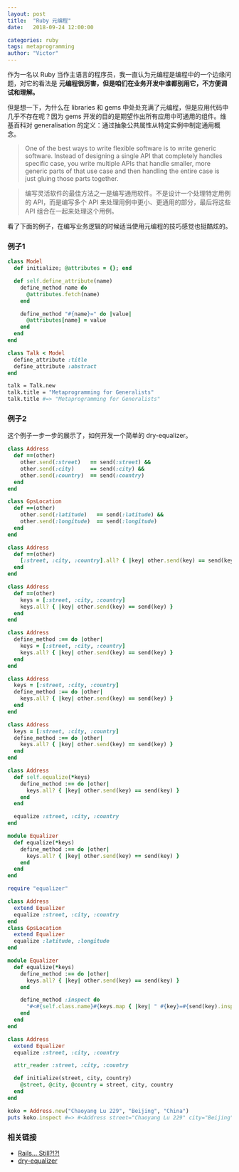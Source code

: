 ```yaml
---
layout: post
title:  "Ruby 元编程"
date:   2018-09-24 12:00:00

categories: ruby
tags: metaprogramming
author: "Victor"
---
```


作为一名以 Ruby 当作主语言的程序员，我一直认为元编程是编程中的一个边缘问题，对它的看法是 **元编程很厉害，但是咱们在业务开发中谁都别用它，不方便调试和理解。**

但是想一下，为什么在 libraries 和 gems 中处处充满了元编程，但是应用代码中几乎不存在呢？因为 gems 开发的目的是期望作出所有应用中可通用的组件。维基百科对 generalisation 的定义：通过抽象公共属性从特定实例中制定通用概念。

> One of the best ways to write flexible software is to write generic software. Instead of designing a single API that completely handles specific case, you write multiple APIs that handle smaller, more generic parts of that use case and then handling the entire case is just gluing those parts together.

> 编写灵活软件的最佳方法之一是编写通用软件。不是设计一个处理特定用例的 API，而是编写多个 API 来处理用例中更小、更通用的部分，最后将这些 API 组合在一起来处理这个用例。

看了下面的例子，在编写业务逻辑的时候适当使用元编程的技巧感觉也挺酷炫的。

### 例子1

```ruby
class Model
  def initialize; @attributes = {}; end

  def self.define_attribute(name)
    define_method name do
      @attributes.fetch(name)
    end

    define_method "#{name}=" do |value|
      @attributes[name] = value
    end
  end
end

class Talk < Model
  define_attribute :title
  define_attribute :abstract
end
```

```bash
talk = Talk.new
talk.title = "Metaprogramming for Generalists"
talk.title #=> "Metaprogramming for Generalists"
```

### 例子2

这个例子一步一步的展示了，如何开发一个简单的 dry-equalizer。

```ruby
class Address
  def ==(other)
    other.send(:street)   == send(:street) &&
    other.send(:city)     == send(:city) &&
    other.send(:country)  == send(:country)
  end
end

class GpsLocation
  def ==(other)
    other.send(:latitude)   == send(:latitude) &&
    other.send(:longitude)  == send(:longitude)
  end
end
```

```ruby
class Address
  def ==(other)
    [:street, :city, :country].all? { |key| other.send(key) == send(key) }
  end
end
```

```ruby
class Address
  def ==(other)
    keys = [:street, :city, :country]
    keys.all? { |key| other.send(key) == send(key) }
  end
end
```

```ruby
class Address
  define_method :== do |other|
    keys = [:street, :city, :country]
    keys.all? { |key| other.send(key) == send(key) }
  end
end
```

```ruby
class Address
  keys = [:street, :city, :country]
  define_method :== do |other|
    keys.all? { |key| other.send(key) == send(key) }
  end
end
```

```ruby
class Address
  keys = [:street, :city, :country]
  define_method :== do |other|
    keys.all? { |key| other.send(key) == send(key) }
  end
end
```

```ruby
class Address
  def self.equalize(*keys)
    define_method :== do |other|
      keys.all? { |key| other.send(key) == send(key) }
    end
  end

  equalize :street, :city, :country
end
```

```ruby
module Equalizer
  def equalize(*keys)
    define_method :== do |other|
      keys.all? { |key| other.send(key) == send(key) }
    end
  end
end

require "equalizer"

class Address
  extend Equalizer
  equalize :street, :city, :country
end
class GpsLocation
  extend Equalizer
  equalize :latitude, :longitude
end
```

```ruby
module Equalizer
  def equalize(*keys)
    define_method :== do |other|
      keys.all? { |key| other.send(key) == send(key) }
    end

    define_method :inspect do
      "#<#{self.class.name}#{keys.map { |key| " #{key}=#{send(key).inspect}" }.join}>"
    end
  end
end

class Address
  extend Equalizer
  equalize :street, :city, :country

  attr_reader :street, :city, :country

  def initialize(street, city, country)
    @street, @city, @country = street, city, country
  end
end

koko = Address.new("Chaoyang Lu 229", "Beijing", "China")
puts koko.inspect #=> #<Address street="Chaoyang Lu 229" city="Beijing" country="China">
```

### 相关链接

* [Rails… Still?!?!](https://blog.phusion.nl/2018/08/30/rails-still/)
* [dry-equalizer](https://github.com/dry-rb/dry-equalizer)
